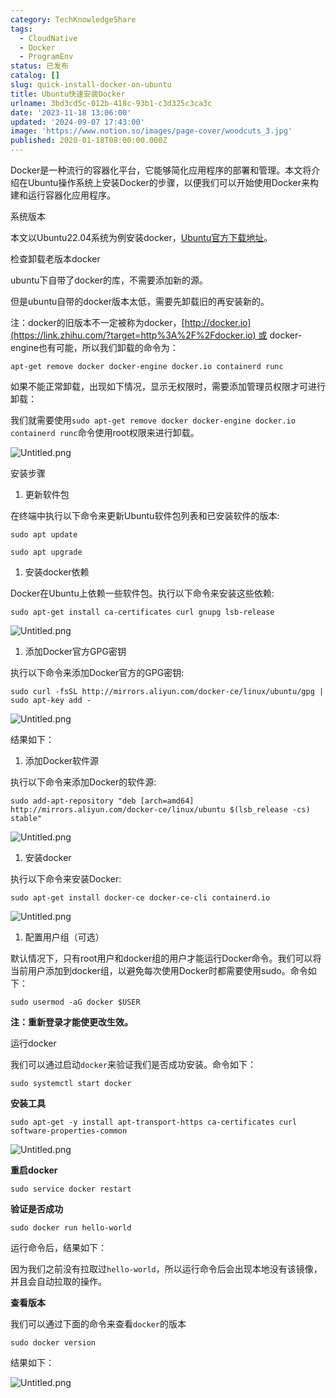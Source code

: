```yaml
---
category: TechKnowledgeShare
tags:
  - CloudNative
  - Docker
  - ProgramEnv
status: 已发布
catalog: []
slug: quick-install-docker-on-ubuntu
title: Ubuntu快速安装Docker
urlname: 3bd3cd5c-012b-418c-93b1-c3d325c3ca3c
date: '2023-11-18 13:06:00'
updated: '2024-09-07 17:43:00'
image: 'https://www.notion.so/images/page-cover/woodcuts_3.jpg'
published: 2020-01-18T08:00:00.000Z
---
```


Docker是一种流行的容器化平台，它能够简化应用程序的部署和管理。本文将介绍在Ubuntu操作系统上安装Docker的步骤，以便我们可以开始使用Docker来构建和运行容器化应用程序。


系统版本


本文以Ubuntu22.04系统为例安装docker，[Ubuntu官方下载地址](https://link.zhihu.com/?target=https%3A%2F%2Fubuntu.com%2Fdownload)。


检查卸载老版本docker


ubuntu下自带了docker的库，不需要添加新的源。


但是ubuntu自带的docker版本太低，需要先卸载旧的再安装新的。


注：docker的旧版本不一定被称为docker，[http://docker.io](https://link.zhihu.com/?target=http%3A%2F%2Fdocker.io) 或 docker-engine也有可能，所以我们卸载的命令为：


`apt-get remove docker docker-engine docker.io containerd runc`


如果不能正常卸载，出现如下情况，显示无权限时，需要添加管理员权限才可进行卸载：


我们就需要使用`sudo apt-get remove docker docker-engine docker.io containerd runc`命令使用root权限来进行卸载。


![Untitled.png](https://prod-files-secure.s3.us-west-2.amazonaws.com/5d24fe63-e567-4804-86f9-9fdc62e13082/39952d0f-7851-4550-b715-72a33876c773/Untitled.png?X-Amz-Algorithm=AWS4-HMAC-SHA256&X-Amz-Content-Sha256=UNSIGNED-PAYLOAD&X-Amz-Credential=ASIAZI2LB4665I7TJ7WV%2F20250406%2Fus-west-2%2Fs3%2Faws4_request&X-Amz-Date=20250406T213232Z&X-Amz-Expires=3600&X-Amz-Security-Token=IQoJb3JpZ2luX2VjENP%2F%2F%2F%2F%2F%2F%2F%2F%2F%2FwEaCXVzLXdlc3QtMiJGMEQCIErXmWWIyWnjAEd4NrGWa3V%2BDYL29vn%2FMBbgD4Rma1x7AiAuCZJljfjkorLo3z7ng3Jw1n5UWXhpUL1RvNV075Nrlir%2FAwhMEAAaDDYzNzQyMzE4MzgwNSIM3S%2FrzTTSukMFFUnhKtwDUpdyQhqSXElERieeAPIZ0Xp5YKqAcz5vFfhSlxP97NcvwObkR%2Bqc1DkImnywDUBWR%2Ba81wP9ULojEXvr8hCyY94zVWykNEaB8tUj1OeK7s68AHL0DKfujG%2Bmqseq68tGc%2Fmr1QYtgGHDQi3Nk5c5ZYSPETZCM4XvKEsyh%2F9%2FDYzrzwn5bCXlsgGKsGghmqzwPjp39W9Hu%2Blj7RHRg%2FS49qSw9QrcyUZkqNBMomJ09BGTbPdFBr3eh6vMiGiBKUWH7kG%2BIDdx6xCNGyOHvlBHf46DMexMtDY0qlxpzE2V45gTiGLOp55DjhEvB8DI2mdZ7FRUsQFajMRE%2BcaA9pbRdmUthJFYX1Yn5iA4bk2fW8T%2FCwNdVv%2FrBZtrHCUTH%2FRRMG%2BmIqfBqYofkLHotWxfJfBDbxLe4GGB%2BiOQq5xLg6fFklAbsKgn7BAaImoBSZVOBAXS%2B2qZk5OkrH1vBMugp1ra9fjyI5CZZp89yijf6BOKsmcYrQEUOAM8eU8E2wW4J9SaWRKYWiUPiywNrZt%2BIFbrH8Xm1q1E%2F%2BzjV46z7oC%2BIZgECbv20F%2BeJXPrNWJLWf6KFUTGJQyHAp8LPupjnD4oLzBvq51K7uaKEmW67bLkL4FrP7A0zMOUlkYw8JvLvwY6pgFXdfQ8OHBW%2BY%2B1kTmpNBG4tX9BquaDLGCsZxRBbv8rRA3l3ZnUtQ1ieBYX%2FyOctW0rwVRDVz1lpNXFiLGUsCwk%2FPym3e%2Fq%2Ft%2BEyStTzfBNqoDR8wZHS3hvHT3xwzmH4lKZnRqqEiWiXSMCDRnjQrDkpwGImXv9XXNo6AqQFkxcGPJrEL08YraYJ8Ps8g%2Bv576VgzF0diJ1Qef9lwzR8oApJPTMqiBk&X-Amz-Signature=a5fe8a22c71756ee21399ba129f4c8e543c3948cf72918220a8e79c1cdfc4707&X-Amz-SignedHeaders=host&x-id=GetObject)


安装步骤

1. 更新软件包

在终端中执行以下命令来更新Ubuntu软件包列表和已安装软件的版本:


`sudo apt update`


`sudo apt upgrade`

1. 安装docker依赖

Docker在Ubuntu上依赖一些软件包。执行以下命令来安装这些依赖:


`sudo apt-get install ca-certificates curl gnupg lsb-release`


![Untitled.png](https://prod-files-secure.s3.us-west-2.amazonaws.com/5d24fe63-e567-4804-86f9-9fdc62e13082/b5a549a8-6621-4824-a151-93e8b0592f14/Untitled.png?X-Amz-Algorithm=AWS4-HMAC-SHA256&X-Amz-Content-Sha256=UNSIGNED-PAYLOAD&X-Amz-Credential=ASIAZI2LB4665I7TJ7WV%2F20250406%2Fus-west-2%2Fs3%2Faws4_request&X-Amz-Date=20250406T213232Z&X-Amz-Expires=3600&X-Amz-Security-Token=IQoJb3JpZ2luX2VjENP%2F%2F%2F%2F%2F%2F%2F%2F%2F%2FwEaCXVzLXdlc3QtMiJGMEQCIErXmWWIyWnjAEd4NrGWa3V%2BDYL29vn%2FMBbgD4Rma1x7AiAuCZJljfjkorLo3z7ng3Jw1n5UWXhpUL1RvNV075Nrlir%2FAwhMEAAaDDYzNzQyMzE4MzgwNSIM3S%2FrzTTSukMFFUnhKtwDUpdyQhqSXElERieeAPIZ0Xp5YKqAcz5vFfhSlxP97NcvwObkR%2Bqc1DkImnywDUBWR%2Ba81wP9ULojEXvr8hCyY94zVWykNEaB8tUj1OeK7s68AHL0DKfujG%2Bmqseq68tGc%2Fmr1QYtgGHDQi3Nk5c5ZYSPETZCM4XvKEsyh%2F9%2FDYzrzwn5bCXlsgGKsGghmqzwPjp39W9Hu%2Blj7RHRg%2FS49qSw9QrcyUZkqNBMomJ09BGTbPdFBr3eh6vMiGiBKUWH7kG%2BIDdx6xCNGyOHvlBHf46DMexMtDY0qlxpzE2V45gTiGLOp55DjhEvB8DI2mdZ7FRUsQFajMRE%2BcaA9pbRdmUthJFYX1Yn5iA4bk2fW8T%2FCwNdVv%2FrBZtrHCUTH%2FRRMG%2BmIqfBqYofkLHotWxfJfBDbxLe4GGB%2BiOQq5xLg6fFklAbsKgn7BAaImoBSZVOBAXS%2B2qZk5OkrH1vBMugp1ra9fjyI5CZZp89yijf6BOKsmcYrQEUOAM8eU8E2wW4J9SaWRKYWiUPiywNrZt%2BIFbrH8Xm1q1E%2F%2BzjV46z7oC%2BIZgECbv20F%2BeJXPrNWJLWf6KFUTGJQyHAp8LPupjnD4oLzBvq51K7uaKEmW67bLkL4FrP7A0zMOUlkYw8JvLvwY6pgFXdfQ8OHBW%2BY%2B1kTmpNBG4tX9BquaDLGCsZxRBbv8rRA3l3ZnUtQ1ieBYX%2FyOctW0rwVRDVz1lpNXFiLGUsCwk%2FPym3e%2Fq%2Ft%2BEyStTzfBNqoDR8wZHS3hvHT3xwzmH4lKZnRqqEiWiXSMCDRnjQrDkpwGImXv9XXNo6AqQFkxcGPJrEL08YraYJ8Ps8g%2Bv576VgzF0diJ1Qef9lwzR8oApJPTMqiBk&X-Amz-Signature=08b004ab714f571cfdcdecc764c0687c0986e995d1cf89a8def9f615fd7118b1&X-Amz-SignedHeaders=host&x-id=GetObject)

1. 添加Docker官方GPG密钥

执行以下命令来添加Docker官方的GPG密钥:


`sudo curl -fsSL http://mirrors.aliyun.com/docker-ce/linux/ubuntu/gpg | sudo apt-key add -`


![Untitled.png](https://prod-files-secure.s3.us-west-2.amazonaws.com/5d24fe63-e567-4804-86f9-9fdc62e13082/98014b5e-f5b7-4b16-804e-ab6917971bd3/Untitled.png?X-Amz-Algorithm=AWS4-HMAC-SHA256&X-Amz-Content-Sha256=UNSIGNED-PAYLOAD&X-Amz-Credential=ASIAZI2LB4665I7TJ7WV%2F20250406%2Fus-west-2%2Fs3%2Faws4_request&X-Amz-Date=20250406T213232Z&X-Amz-Expires=3600&X-Amz-Security-Token=IQoJb3JpZ2luX2VjENP%2F%2F%2F%2F%2F%2F%2F%2F%2F%2FwEaCXVzLXdlc3QtMiJGMEQCIErXmWWIyWnjAEd4NrGWa3V%2BDYL29vn%2FMBbgD4Rma1x7AiAuCZJljfjkorLo3z7ng3Jw1n5UWXhpUL1RvNV075Nrlir%2FAwhMEAAaDDYzNzQyMzE4MzgwNSIM3S%2FrzTTSukMFFUnhKtwDUpdyQhqSXElERieeAPIZ0Xp5YKqAcz5vFfhSlxP97NcvwObkR%2Bqc1DkImnywDUBWR%2Ba81wP9ULojEXvr8hCyY94zVWykNEaB8tUj1OeK7s68AHL0DKfujG%2Bmqseq68tGc%2Fmr1QYtgGHDQi3Nk5c5ZYSPETZCM4XvKEsyh%2F9%2FDYzrzwn5bCXlsgGKsGghmqzwPjp39W9Hu%2Blj7RHRg%2FS49qSw9QrcyUZkqNBMomJ09BGTbPdFBr3eh6vMiGiBKUWH7kG%2BIDdx6xCNGyOHvlBHf46DMexMtDY0qlxpzE2V45gTiGLOp55DjhEvB8DI2mdZ7FRUsQFajMRE%2BcaA9pbRdmUthJFYX1Yn5iA4bk2fW8T%2FCwNdVv%2FrBZtrHCUTH%2FRRMG%2BmIqfBqYofkLHotWxfJfBDbxLe4GGB%2BiOQq5xLg6fFklAbsKgn7BAaImoBSZVOBAXS%2B2qZk5OkrH1vBMugp1ra9fjyI5CZZp89yijf6BOKsmcYrQEUOAM8eU8E2wW4J9SaWRKYWiUPiywNrZt%2BIFbrH8Xm1q1E%2F%2BzjV46z7oC%2BIZgECbv20F%2BeJXPrNWJLWf6KFUTGJQyHAp8LPupjnD4oLzBvq51K7uaKEmW67bLkL4FrP7A0zMOUlkYw8JvLvwY6pgFXdfQ8OHBW%2BY%2B1kTmpNBG4tX9BquaDLGCsZxRBbv8rRA3l3ZnUtQ1ieBYX%2FyOctW0rwVRDVz1lpNXFiLGUsCwk%2FPym3e%2Fq%2Ft%2BEyStTzfBNqoDR8wZHS3hvHT3xwzmH4lKZnRqqEiWiXSMCDRnjQrDkpwGImXv9XXNo6AqQFkxcGPJrEL08YraYJ8Ps8g%2Bv576VgzF0diJ1Qef9lwzR8oApJPTMqiBk&X-Amz-Signature=9081d9017bf5e4fee25cb62cd60674bbdff80bb24ca66e283b5f7f321b03939e&X-Amz-SignedHeaders=host&x-id=GetObject)


结果如下：

1. 添加Docker软件源

执行以下命令来添加Docker的软件源:


`sudo add-apt-repository "deb [arch=amd64] http://mirrors.aliyun.com/docker-ce/linux/ubuntu $(lsb_release -cs) stable"`


![Untitled.png](https://prod-files-secure.s3.us-west-2.amazonaws.com/5d24fe63-e567-4804-86f9-9fdc62e13082/7fc5bdbe-9d4c-48b8-ba03-3309380f47ba/Untitled.png?X-Amz-Algorithm=AWS4-HMAC-SHA256&X-Amz-Content-Sha256=UNSIGNED-PAYLOAD&X-Amz-Credential=ASIAZI2LB4665I7TJ7WV%2F20250406%2Fus-west-2%2Fs3%2Faws4_request&X-Amz-Date=20250406T213232Z&X-Amz-Expires=3600&X-Amz-Security-Token=IQoJb3JpZ2luX2VjENP%2F%2F%2F%2F%2F%2F%2F%2F%2F%2FwEaCXVzLXdlc3QtMiJGMEQCIErXmWWIyWnjAEd4NrGWa3V%2BDYL29vn%2FMBbgD4Rma1x7AiAuCZJljfjkorLo3z7ng3Jw1n5UWXhpUL1RvNV075Nrlir%2FAwhMEAAaDDYzNzQyMzE4MzgwNSIM3S%2FrzTTSukMFFUnhKtwDUpdyQhqSXElERieeAPIZ0Xp5YKqAcz5vFfhSlxP97NcvwObkR%2Bqc1DkImnywDUBWR%2Ba81wP9ULojEXvr8hCyY94zVWykNEaB8tUj1OeK7s68AHL0DKfujG%2Bmqseq68tGc%2Fmr1QYtgGHDQi3Nk5c5ZYSPETZCM4XvKEsyh%2F9%2FDYzrzwn5bCXlsgGKsGghmqzwPjp39W9Hu%2Blj7RHRg%2FS49qSw9QrcyUZkqNBMomJ09BGTbPdFBr3eh6vMiGiBKUWH7kG%2BIDdx6xCNGyOHvlBHf46DMexMtDY0qlxpzE2V45gTiGLOp55DjhEvB8DI2mdZ7FRUsQFajMRE%2BcaA9pbRdmUthJFYX1Yn5iA4bk2fW8T%2FCwNdVv%2FrBZtrHCUTH%2FRRMG%2BmIqfBqYofkLHotWxfJfBDbxLe4GGB%2BiOQq5xLg6fFklAbsKgn7BAaImoBSZVOBAXS%2B2qZk5OkrH1vBMugp1ra9fjyI5CZZp89yijf6BOKsmcYrQEUOAM8eU8E2wW4J9SaWRKYWiUPiywNrZt%2BIFbrH8Xm1q1E%2F%2BzjV46z7oC%2BIZgECbv20F%2BeJXPrNWJLWf6KFUTGJQyHAp8LPupjnD4oLzBvq51K7uaKEmW67bLkL4FrP7A0zMOUlkYw8JvLvwY6pgFXdfQ8OHBW%2BY%2B1kTmpNBG4tX9BquaDLGCsZxRBbv8rRA3l3ZnUtQ1ieBYX%2FyOctW0rwVRDVz1lpNXFiLGUsCwk%2FPym3e%2Fq%2Ft%2BEyStTzfBNqoDR8wZHS3hvHT3xwzmH4lKZnRqqEiWiXSMCDRnjQrDkpwGImXv9XXNo6AqQFkxcGPJrEL08YraYJ8Ps8g%2Bv576VgzF0diJ1Qef9lwzR8oApJPTMqiBk&X-Amz-Signature=4a4d05c90494170f0240d27ac5fe1ee6b95efd24eef3bf755233139463f3377b&X-Amz-SignedHeaders=host&x-id=GetObject)

1. 安装docker

执行以下命令来安装Docker:


`sudo apt-get install docker-ce docker-ce-cli containerd.io`


![Untitled.png](https://prod-files-secure.s3.us-west-2.amazonaws.com/5d24fe63-e567-4804-86f9-9fdc62e13082/d5ede442-ffc5-49c3-a76a-76559a797244/Untitled.png?X-Amz-Algorithm=AWS4-HMAC-SHA256&X-Amz-Content-Sha256=UNSIGNED-PAYLOAD&X-Amz-Credential=ASIAZI2LB4665I7TJ7WV%2F20250406%2Fus-west-2%2Fs3%2Faws4_request&X-Amz-Date=20250406T213232Z&X-Amz-Expires=3600&X-Amz-Security-Token=IQoJb3JpZ2luX2VjENP%2F%2F%2F%2F%2F%2F%2F%2F%2F%2FwEaCXVzLXdlc3QtMiJGMEQCIErXmWWIyWnjAEd4NrGWa3V%2BDYL29vn%2FMBbgD4Rma1x7AiAuCZJljfjkorLo3z7ng3Jw1n5UWXhpUL1RvNV075Nrlir%2FAwhMEAAaDDYzNzQyMzE4MzgwNSIM3S%2FrzTTSukMFFUnhKtwDUpdyQhqSXElERieeAPIZ0Xp5YKqAcz5vFfhSlxP97NcvwObkR%2Bqc1DkImnywDUBWR%2Ba81wP9ULojEXvr8hCyY94zVWykNEaB8tUj1OeK7s68AHL0DKfujG%2Bmqseq68tGc%2Fmr1QYtgGHDQi3Nk5c5ZYSPETZCM4XvKEsyh%2F9%2FDYzrzwn5bCXlsgGKsGghmqzwPjp39W9Hu%2Blj7RHRg%2FS49qSw9QrcyUZkqNBMomJ09BGTbPdFBr3eh6vMiGiBKUWH7kG%2BIDdx6xCNGyOHvlBHf46DMexMtDY0qlxpzE2V45gTiGLOp55DjhEvB8DI2mdZ7FRUsQFajMRE%2BcaA9pbRdmUthJFYX1Yn5iA4bk2fW8T%2FCwNdVv%2FrBZtrHCUTH%2FRRMG%2BmIqfBqYofkLHotWxfJfBDbxLe4GGB%2BiOQq5xLg6fFklAbsKgn7BAaImoBSZVOBAXS%2B2qZk5OkrH1vBMugp1ra9fjyI5CZZp89yijf6BOKsmcYrQEUOAM8eU8E2wW4J9SaWRKYWiUPiywNrZt%2BIFbrH8Xm1q1E%2F%2BzjV46z7oC%2BIZgECbv20F%2BeJXPrNWJLWf6KFUTGJQyHAp8LPupjnD4oLzBvq51K7uaKEmW67bLkL4FrP7A0zMOUlkYw8JvLvwY6pgFXdfQ8OHBW%2BY%2B1kTmpNBG4tX9BquaDLGCsZxRBbv8rRA3l3ZnUtQ1ieBYX%2FyOctW0rwVRDVz1lpNXFiLGUsCwk%2FPym3e%2Fq%2Ft%2BEyStTzfBNqoDR8wZHS3hvHT3xwzmH4lKZnRqqEiWiXSMCDRnjQrDkpwGImXv9XXNo6AqQFkxcGPJrEL08YraYJ8Ps8g%2Bv576VgzF0diJ1Qef9lwzR8oApJPTMqiBk&X-Amz-Signature=e70f600c520f7b351701e80060cee4a8bc4bc80d41568ce2064d4a8e48b9e588&X-Amz-SignedHeaders=host&x-id=GetObject)

1. 配置用户组（可选）

默认情况下，只有root用户和docker组的用户才能运行Docker命令。我们可以将当前用户添加到docker组，以避免每次使用Docker时都需要使用sudo。命令如下：


`sudo usermod -aG docker $USER`


**注：重新登录才能使更改生效。**


运行docker


我们可以通过启动`docker`来验证我们是否成功安装。命令如下：


`sudo systemctl start docker`


**安装工具**


`sudo apt-get -y install apt-transport-https ca-certificates curl software-properties-common`


![Untitled.png](https://prod-files-secure.s3.us-west-2.amazonaws.com/5d24fe63-e567-4804-86f9-9fdc62e13082/0c3615c1-94db-46f5-9743-68bb221a9964/Untitled.png?X-Amz-Algorithm=AWS4-HMAC-SHA256&X-Amz-Content-Sha256=UNSIGNED-PAYLOAD&X-Amz-Credential=ASIAZI2LB4665I7TJ7WV%2F20250406%2Fus-west-2%2Fs3%2Faws4_request&X-Amz-Date=20250406T213232Z&X-Amz-Expires=3600&X-Amz-Security-Token=IQoJb3JpZ2luX2VjENP%2F%2F%2F%2F%2F%2F%2F%2F%2F%2FwEaCXVzLXdlc3QtMiJGMEQCIErXmWWIyWnjAEd4NrGWa3V%2BDYL29vn%2FMBbgD4Rma1x7AiAuCZJljfjkorLo3z7ng3Jw1n5UWXhpUL1RvNV075Nrlir%2FAwhMEAAaDDYzNzQyMzE4MzgwNSIM3S%2FrzTTSukMFFUnhKtwDUpdyQhqSXElERieeAPIZ0Xp5YKqAcz5vFfhSlxP97NcvwObkR%2Bqc1DkImnywDUBWR%2Ba81wP9ULojEXvr8hCyY94zVWykNEaB8tUj1OeK7s68AHL0DKfujG%2Bmqseq68tGc%2Fmr1QYtgGHDQi3Nk5c5ZYSPETZCM4XvKEsyh%2F9%2FDYzrzwn5bCXlsgGKsGghmqzwPjp39W9Hu%2Blj7RHRg%2FS49qSw9QrcyUZkqNBMomJ09BGTbPdFBr3eh6vMiGiBKUWH7kG%2BIDdx6xCNGyOHvlBHf46DMexMtDY0qlxpzE2V45gTiGLOp55DjhEvB8DI2mdZ7FRUsQFajMRE%2BcaA9pbRdmUthJFYX1Yn5iA4bk2fW8T%2FCwNdVv%2FrBZtrHCUTH%2FRRMG%2BmIqfBqYofkLHotWxfJfBDbxLe4GGB%2BiOQq5xLg6fFklAbsKgn7BAaImoBSZVOBAXS%2B2qZk5OkrH1vBMugp1ra9fjyI5CZZp89yijf6BOKsmcYrQEUOAM8eU8E2wW4J9SaWRKYWiUPiywNrZt%2BIFbrH8Xm1q1E%2F%2BzjV46z7oC%2BIZgECbv20F%2BeJXPrNWJLWf6KFUTGJQyHAp8LPupjnD4oLzBvq51K7uaKEmW67bLkL4FrP7A0zMOUlkYw8JvLvwY6pgFXdfQ8OHBW%2BY%2B1kTmpNBG4tX9BquaDLGCsZxRBbv8rRA3l3ZnUtQ1ieBYX%2FyOctW0rwVRDVz1lpNXFiLGUsCwk%2FPym3e%2Fq%2Ft%2BEyStTzfBNqoDR8wZHS3hvHT3xwzmH4lKZnRqqEiWiXSMCDRnjQrDkpwGImXv9XXNo6AqQFkxcGPJrEL08YraYJ8Ps8g%2Bv576VgzF0diJ1Qef9lwzR8oApJPTMqiBk&X-Amz-Signature=caed3dba86cd7af03c57ce04bfe909dcf62a7132f99664a3d307c63331fb9d8e&X-Amz-SignedHeaders=host&x-id=GetObject)


**重启docker**


`sudo service docker restart`


**验证是否成功**


`sudo docker run hello-world`


运行命令后，结果如下：


因为我们之前没有拉取过`hello-world`，所以运行命令后会出现本地没有该镜像，并且会自动拉取的操作。


**查看版本**


我们可以通过下面的命令来查看`docker`的版本


`sudo docker version`


结果如下：


![Untitled.png](https://prod-files-secure.s3.us-west-2.amazonaws.com/5d24fe63-e567-4804-86f9-9fdc62e13082/efdb509a-3c1e-41a3-91ee-a1bd88793688/Untitled.png?X-Amz-Algorithm=AWS4-HMAC-SHA256&X-Amz-Content-Sha256=UNSIGNED-PAYLOAD&X-Amz-Credential=ASIAZI2LB4665I7TJ7WV%2F20250406%2Fus-west-2%2Fs3%2Faws4_request&X-Amz-Date=20250406T213232Z&X-Amz-Expires=3600&X-Amz-Security-Token=IQoJb3JpZ2luX2VjENP%2F%2F%2F%2F%2F%2F%2F%2F%2F%2FwEaCXVzLXdlc3QtMiJGMEQCIErXmWWIyWnjAEd4NrGWa3V%2BDYL29vn%2FMBbgD4Rma1x7AiAuCZJljfjkorLo3z7ng3Jw1n5UWXhpUL1RvNV075Nrlir%2FAwhMEAAaDDYzNzQyMzE4MzgwNSIM3S%2FrzTTSukMFFUnhKtwDUpdyQhqSXElERieeAPIZ0Xp5YKqAcz5vFfhSlxP97NcvwObkR%2Bqc1DkImnywDUBWR%2Ba81wP9ULojEXvr8hCyY94zVWykNEaB8tUj1OeK7s68AHL0DKfujG%2Bmqseq68tGc%2Fmr1QYtgGHDQi3Nk5c5ZYSPETZCM4XvKEsyh%2F9%2FDYzrzwn5bCXlsgGKsGghmqzwPjp39W9Hu%2Blj7RHRg%2FS49qSw9QrcyUZkqNBMomJ09BGTbPdFBr3eh6vMiGiBKUWH7kG%2BIDdx6xCNGyOHvlBHf46DMexMtDY0qlxpzE2V45gTiGLOp55DjhEvB8DI2mdZ7FRUsQFajMRE%2BcaA9pbRdmUthJFYX1Yn5iA4bk2fW8T%2FCwNdVv%2FrBZtrHCUTH%2FRRMG%2BmIqfBqYofkLHotWxfJfBDbxLe4GGB%2BiOQq5xLg6fFklAbsKgn7BAaImoBSZVOBAXS%2B2qZk5OkrH1vBMugp1ra9fjyI5CZZp89yijf6BOKsmcYrQEUOAM8eU8E2wW4J9SaWRKYWiUPiywNrZt%2BIFbrH8Xm1q1E%2F%2BzjV46z7oC%2BIZgECbv20F%2BeJXPrNWJLWf6KFUTGJQyHAp8LPupjnD4oLzBvq51K7uaKEmW67bLkL4FrP7A0zMOUlkYw8JvLvwY6pgFXdfQ8OHBW%2BY%2B1kTmpNBG4tX9BquaDLGCsZxRBbv8rRA3l3ZnUtQ1ieBYX%2FyOctW0rwVRDVz1lpNXFiLGUsCwk%2FPym3e%2Fq%2Ft%2BEyStTzfBNqoDR8wZHS3hvHT3xwzmH4lKZnRqqEiWiXSMCDRnjQrDkpwGImXv9XXNo6AqQFkxcGPJrEL08YraYJ8Ps8g%2Bv576VgzF0diJ1Qef9lwzR8oApJPTMqiBk&X-Amz-Signature=6d0b914afeaf3d946879108da2b4bd0d900bcce347c0f5b28a4e63d2f493bab3&X-Amz-SignedHeaders=host&x-id=GetObject)

